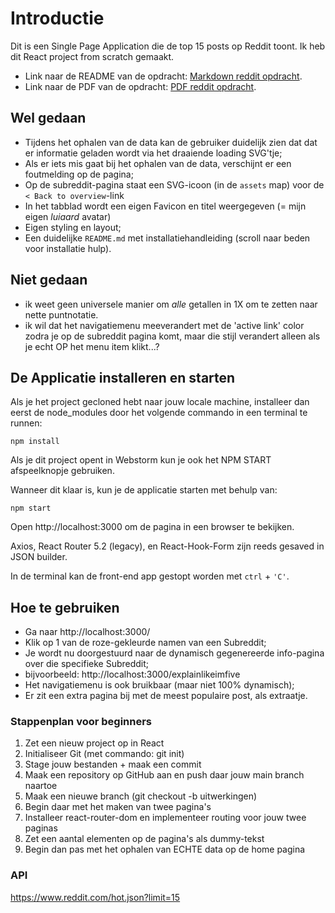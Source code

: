 # Introductie

Dit is een Single Page Application die de top 15 posts op Reddit toont. Ik heb dit React project from scratch gemaakt.

* Link naar de README van de opdracht: [Markdown reddit opdracht](README_OPDRACHT.md).
* Link naar de PDF van de opdracht: [PDF reddit opdracht](REACT_Les5RedditOpdracht.pdf).

## Wel gedaan

- Tijdens het ophalen van de data kan de gebruiker duidelijk zien dat dat er informatie geladen wordt via het draaiende loading SVG'tje;
- Als er iets mis gaat bij het ophalen van de data, verschijnt er een foutmelding op de pagina;
- Op de subreddit-pagina staat een SVG-icoon (in de `assets` map) voor de `< Back to overview`-link
- In het tabblad wordt een eigen Favicon en titel weergegeven (= mijn eigen *luiaard* avatar)
- Eigen styling en layout;
- Een duidelijke `README.md` met installatiehandleiding (scroll naar beden voor installatie hulp).

## Niet gedaan

- ik weet geen universele manier om _alle_ getallen in 1X om te zetten naar nette puntnotatie.
- ik wil dat het navigatiemenu meeverandert met de 'active link' color zodra je op de subreddit pagina komt, maar die stijl verandert alleen als je echt OP het menu item klikt...?

## De Applicatie installeren en starten

Als je het project gecloned hebt naar jouw locale machine, installeer dan eerst de node_modules door het volgende commando in een terminal te runnen:

`npm install`

Als je dit project opent in Webstorm kun je ook het NPM START afspeelknopje gebruiken.

Wanneer dit klaar is, kun je de applicatie starten met behulp van:

`npm start`

Open http://localhost:3000 om de pagina in een browser te bekijken.

Axios, React Router 5.2 (legacy), en React-Hook-Form zijn reeds gesaved in JSON builder.

In de terminal kan de front-end app gestopt worden met `ctrl` + `'C'`.

## Hoe te gebruiken

* Ga naar http://localhost:3000/
* Klik op 1 van de roze-gekleurde namen van een Subreddit;
* Je wordt nu doorgestuurd naar de dynamisch gegenereerde info-pagina over die specifieke Subreddit;
* bijvoorbeeld: http://localhost:3000/explainlikeimfive 
* Het navigatiemenu is ook bruikbaar (maar niet 100% dynamisch);
* Er zit een extra pagina bij met de meest populaire post, als extraatje.

### Stappenplan voor beginners

1. Zet een nieuw project op in React
2. Initialiseer Git (met commando: git init)
3. Stage jouw bestanden + maak een commit
4. Maak een repository op GitHub aan en push daar jouw main branch naartoe
5. Maak een nieuwe branch (git checkout -b uitwerkingen)
6. Begin daar met het maken van twee pagina's
7. Installeer react-router-dom en implementeer routing voor jouw twee paginas
8. Zet een aantal elementen op de pagina's als dummy-tekst
9. Begin dan pas met het ophalen van ECHTE data op de home pagina

### API

https://www.reddit.com/hot.json?limit=15